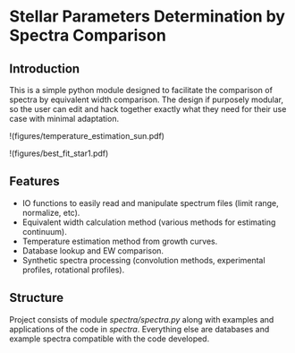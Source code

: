 # Stellar Parameters Determination by Spectra Comparison

## Introduction

This is a simple python module designed to facilitate the comparison of spectra by equivalent width comparison. The design if purposely modular, so the user can edit and hack together exactly what they need for their use case with minimal adaptation.

!(figures/temperature_estimation_sun.pdf)

!(figures/best_fit_star1.pdf)

## Features

- IO functions to easily read and manipulate spectrum files (limit range, normalize, etc).
- Equivalent width calculation method (various methods for estimating continuum).
- Temperature estimation method from growth curves.
- Database lookup and EW comparison.
- Synthetic spectra processing (convolution methods, experimental profiles, rotational profiles).

## Structure

 Project consists of module _spectra/spectra.py_ along with examples and applications of the code in _spectra_. Everything else are databases and example spectra compatible with the code developed.


